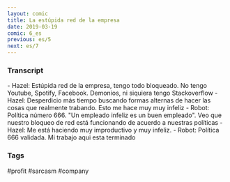 ```yaml
---
layout: comic
title: La estúpida red de la empresa
date: 2019-03-19
comic: 6_es
previous: es/5
next: es/7
---
```


<h3>Transcript</h3>
<p>
    - Hazel: Estúpida red de la empresa, tengo todo bloqueado. No tengo Youtube, Spotify, Facebook. Demonios, ni siquiera tengo Stackoverflow
    - Hazel: Desperdicio más tiempo buscando formas alternas de hacer las cosas que realmente trabando. Esto me hace muy muy infeliz
    - Robot: Política número 666. "Un empleado infeliz es un buen empleado". Veo que nuestro bloqueo de red está funcionando de acuerdo a nuestras políticas
    - Hazel: Me está haciendo muy improductivo y muy infeliz.
    - Robot: Política 666 validada. Mi trabajo aqui esta terminado
</p>

<h3>Tags</h3>
<p>#profit #sarcasm #company</p>

